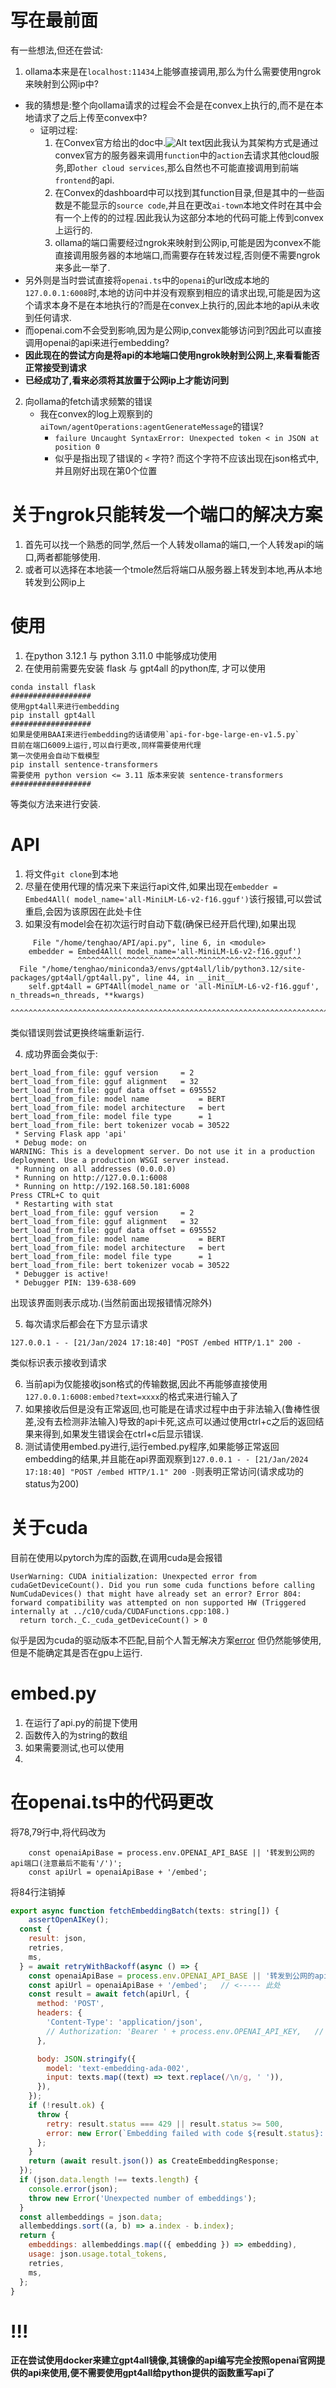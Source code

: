 # 写在最前面
有一些想法,但还在尝试:
1. ollama本来是在`localhost:11434`上能够直接调用,那么为什么需要使用ngrok来映射到公网ip中?
  - 我的猜想是:整个向ollama请求的过程会不会是在convex上执行的,而不是在本地请求了之后上传至convex中?
    - 证明过程:
        1. 在Convex官方给出的doc中.![Alt text](https://docs.convex.dev/assets/images/TutorialFigure0-47bd164e06a7396ba005666938c5005b.png)因此我认为其架构方式是通过convex官方的服务器来调用`function`中的`action`去请求其他cloud服务,即`other cloud services`,那么自然也不可能直接调用到前端`frontend`的api.
        2. 在Convex的dashboard中可以找到其function目录,但是其中的一些函数是不能显示的`source code`,并且在更改`ai-town`本地文件时在其中会有一个上传的的过程.因此我认为这部分本地的代码可能上传到convex上运行的.
        3. ollama的端口需要经过ngrok来映射到公网ip,可能是因为convex不能直接调用服务器的本地端口,而需要存在转发过程,否则便不需要ngrok来多此一举了.
  - 另外则是当时尝试直接将`openai.ts`中的`openai`的url改成本地的`127.0.0.1:6008`时,本地的访问中并没有观察到相应的请求出现,可能是因为这个请求本身不是在本地执行的?而是在convex上执行的,因此本地的api从未收到任何请求.
  - 而openai.com不会受到影响,因为是公网ip,convex能够访问到?因此可以直接调用openai的api来进行embedding?
  - **因此现在的尝试方向是将api的本地端口使用ngrok映射到公网上,来看看能否正常接受到请求**
  - **已经成功了,看来必须将其放置于公网ip上才能访问到**
2. 向ollama的fetch请求频繁的错误
   - 我在convex的log上观察到的`aiTown/agentOperations:agentGenerateMessage`的错误?
     - `failure Uncaught SyntaxError: Unexpected token < in JSON at position 0`
     - 似乎是指出现了错误的 `<` 字符? 而这个字符不应该出现在json格式中,并且刚好出现在第0个位置

# 关于ngrok只能转发一个端口的解决方案
1. 首先可以找一个熟悉的同学,然后一个人转发ollama的端口,一个人转发api的端口,两者都能够使用.
2. 或者可以选择在本地装一个tmole然后将端口从服务器上转发到本地,再从本地转发到公网ip上

# 使用
1. 在python 3.12.1 与 python 3.11.0 中能够成功使用
2. 在使用前需要先安装 flask 与 gpt4all 的python库, 才可以使用
```
conda install flask
##################
使用gpt4all来进行embedding
pip install gpt4all
##################
如果是使用BAAI来进行embedding的话请使用`api-for-bge-large-en-v1.5.py`
目前在端口6009上运行,可以自行更改,同样需要使用代理
第一次使用会自动下载模型
pip install sentence-transformers
需要使用 python version <= 3.11 版本来安装 sentence-transformers
##################

```
等类似方法来进行安装.

# API
1. 将文件`git clone`到本地
2. 尽量在使用代理的情况来下来运行api文件,如果出现在`embedder = Embed4All( model_name='all-MiniLM-L6-v2-f16.gguf')`该行报错,可以尝试重启,会因为该原因在此处卡住
3. 如果没有model会在初次运行时自动下载(确保已经开启代理),如果出现
```
     File "/home/tenghao/API/api.py", line 6, in <module>
    embedder = Embed4All( model_name='all-MiniLM-L6-v2-f16.gguf')
               ^^^^^^^^^^^^^^^^^^^^^^^^^^^^^^^^^^^^^^^^^^^^^^^^^^
  File "/home/tenghao/miniconda3/envs/gpt4all/lib/python3.12/site-packages/gpt4all/gpt4all.py", line 44, in __init__
    self.gpt4all = GPT4All(model_name or 'all-MiniLM-L6-v2-f16.gguf', n_threads=n_threads, **kwargs)
                   ^^^^^^^^^^^^^^^^^^^^^^^^^^^^^^^^^^^^^^^^^^^^^^^^^^^^^^^^^^^^^^^^^^^^^^^^^^^^^^^^^
```
类似错误则尝试更换终端重新运行.

4. 成功界面会类似于:
```
bert_load_from_file: gguf version     = 2
bert_load_from_file: gguf alignment   = 32
bert_load_from_file: gguf data offset = 695552
bert_load_from_file: model name           = BERT
bert_load_from_file: model architecture   = bert
bert_load_from_file: model file type      = 1
bert_load_from_file: bert tokenizer vocab = 30522
 * Serving Flask app 'api'
 * Debug mode: on
WARNING: This is a development server. Do not use it in a production deployment. Use a production WSGI server instead.
 * Running on all addresses (0.0.0.0)
 * Running on http://127.0.0.1:6008
 * Running on http://192.168.50.181:6008
Press CTRL+C to quit
 * Restarting with stat
bert_load_from_file: gguf version     = 2
bert_load_from_file: gguf alignment   = 32
bert_load_from_file: gguf data offset = 695552
bert_load_from_file: model name           = BERT
bert_load_from_file: model architecture   = bert
bert_load_from_file: model file type      = 1
bert_load_from_file: bert tokenizer vocab = 30522
 * Debugger is active!
 * Debugger PIN: 139-638-609
```
出现该界面则表示成功.(当然前面出现报错情况除外)

5. 每次请求后都会在下方显示请求
```
127.0.0.1 - - [21/Jan/2024 17:18:40] "POST /embed HTTP/1.1" 200 -
```
类似标识表示接收到请求

6. 当前api为仅能接收json格式的传输数据,因此不再能够直接使用`127.0.0.1:6008:embed?text=xxxx`的格式来进行输入了
7. 如果接收后但是没有正常返回,也可能是在请求过程中由于非法输入(鲁棒性很差,没有去检测非法输入)导致的api卡死,这点可以通过使用ctrl+c之后的返回结果来得到,如果发生错误会在ctrl+c后显示错误.
8. 测试请使用embed.py进行,运行embed.py程序,如果能够正常返回embedding的结果,并且能在api界面观察到`127.0.0.1 - - [21/Jan/2024 17:18:40] "POST /embed HTTP/1.1" 200 -`则表明正常访问(请求成功的status为200)

# 关于cuda
目前在使用以pytorch为库的函数,在调用cuda是会报错
```
UserWarning: CUDA initialization: Unexpected error from cudaGetDeviceCount(). Did you run some cuda functions before calling NumCudaDevices() that might have already set an error? Error 804: forward compatibility was attempted on non supported HW (Triggered internally at ../c10/cuda/CUDAFunctions.cpp:108.)
  return torch._C._cuda_getDeviceCount() > 0
```
似乎是因为cuda的驱动版本不匹配,目前个人暂无解决方案[error](https://stackoverflow.com/questions/66371130/cuda-initialization-unexpected-error-from-cudagetdevicecount)
但仍然能够使用,但是不能确定其是否在gpu上运行.
# embed.py
1. 在运行了api.py的前提下使用
2. 函数传入的为string的数组
3. 如果需要测试,也可以使用
4. 

# 在openai.ts中的代码更改
将78,79行中,将代码改为
```
    const openaiApiBase = process.env.OPENAI_API_BASE || '转发到公网的api端口(注意最后不能有'/')';
    const apiUrl = openaiApiBase + '/embed';
```
将84行注销掉
```Javascript {.line-numbers}
export async function fetchEmbeddingBatch(texts: string[]) {
    assertOpenAIKey();
  const {
    result: json,
    retries,
    ms,
  } = await retryWithBackoff(async () => {
    const openaiApiBase = process.env.OPENAI_API_BASE || '转发到公网的api端口(注意最后不能有'/')'; // <----- 此处
    const apiUrl = openaiApiBase + '/embed';   // <----- 此处
    const result = await fetch(apiUrl, {
      method: 'POST',
      headers: {
        'Content-Type': 'application/json',
        // Authorization: 'Bearer ' + process.env.OPENAI_API_KEY,   // <----- 此处
      },

      body: JSON.stringify({
        model: 'text-embedding-ada-002',
        input: texts.map((text) => text.replace(/\n/g, ' ')),
      }),
    });
    if (!result.ok) {
      throw {
        retry: result.status === 429 || result.status >= 500,
        error: new Error(`Embedding failed with code ${result.status}: ${await result.text()}`),
      };
    }
    return (await result.json()) as CreateEmbeddingResponse;
  });
  if (json.data.length !== texts.length) {
    console.error(json);
    throw new Error('Unexpected number of embeddings');
  }
  const allembeddings = json.data;
  allembeddings.sort((a, b) => a.index - b.index);
  return {
    embeddings: allembeddings.map(({ embedding }) => embedding),
    usage: json.usage.total_tokens,
    retries,
    ms,
  };
}
``` 
# !!!
**正在尝试使用docker来建立gpt4all镜像,其镜像的api编写完全按照openai官网提供的api来使用,便不需要使用gpt4all给python提供的函数重写api了**
